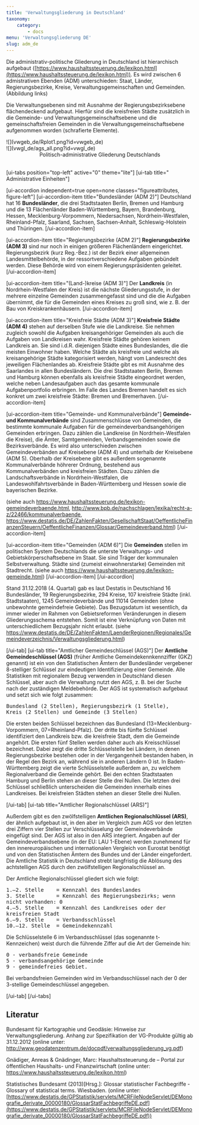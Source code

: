 ```yaml
---
title: 'Verwaltungsgliederung in Deutschland'
taxonomy:
    category:
        - docs
menu: 'Verwaltungsgliederung DE'
slug: adm_de
---
```


<style>
    .figureattributes{
        max-width:600px;
        width: 100%;
        height: auto;
    }

    #vwgeb_de{
    }

    #vwgl_de{

    }

</style>



Die administrativ-politische Gliederung in Deutschland ist hierarchisch aufgebaut ([https://www.haushaltssteuerung.de/lexikon.html](https://www.haushaltssteuerung.de/lexikon.html)). Es wird zwischen 6 admistrativen Ebenden (ADM) unterschieden: Staat, Länder, Regierungsbezirke, Kreise, Verwaltungsgemeinschaften und Gemeinden. (Abbildung links)

Die Verwaltungsebenen sind mit Ausnahme der Regierungsbezirksebene flächendeckend aufgebaut. Hierfür sind die kreisfreien Städte zusätzlich in die Gemeinde- und Verwaltungsgemeinschaftsebene und die gemeinschaftsfreien Gemeinden in die Verwaltungsgemeinschaftsebene aufgenommen worden (schrafierte Elemente).

<div class="row align-items-center">
   <div class="col-5" markdown="1">
  ![](vwgeb_de/Rplot1.png?id=vwgeb_de)
  </div>
  <div class="col" markdown="1">
  ![](vwgl_de/ags_all.png?id=vwgl_de)
  </div>

</div>
  <div align="middle">Politisch-administrative Gliederung Deutschlands</div>
  <div id="description" align="middle">&nbsp;</div>

[ui-tabs position="top-left" active="0" theme="lite"]
[ui-tab title=" Administrative Einheiten"]

[ui-accordion independent=true open=none classes="figureattributes, figure-left"]
[ui-accordion-item title="Bundesländer (ADM 2)"]
Deutschland hat 16 **Bundesländer**, die drei Stadtstaaten Berlin, Bremen und Hamburg und die 13 Flächenländer Baden-Württemberg, Bayern, Brandenburg, Hessen, Mecklenburg-Vorpommern, Niedersachsen, Nordrhein-Westfalen, Rheinland-Pfalz, Saarland, Sachsen, Sachsen-Anhalt,  Schleswig-Holstein und Thüringen.
[/ui-accordion-item]

[ui-accordion-item title="Regierungsbezirke (ADM 2)"]
**Regierungsbezirke (ADM 3)** sind nur noch in einigen größeren Flächenländern eingerichtet. Regierungsbezirk (kurz Reg.-Bez.) ist der Bezirk einer allgemeinen Landesmittelbehörde, in der ressortverschiedene Aufgaben gebündelt werden. Diese Behörde wird von einem Regierungspräsidenten geleitet.
[/ui-accordion-item]

[ui-accordion-item title="(Land-)kreise (ADM 3)"]
Der **Landkreis** (in Nordrhein-Westfalen der Kreis) ist die nächste Gliederungsstufe, in der mehrere einzelne Gemeinden zusammengefasst sind und die die Aufgaben übernimmt, die für die Gemeinden eines Kreises zu groß sind, wie z. B. der Bau von Kreiskrankenhäusern.
[/ui-accordion-item]

[ui-accordion-item title="Kreisfreie Städte (ADM 3)"]
**Kreisfreie Städte (ADM 4)** stehen auf derselben Stufe wie die Landkreise. Sie nehmen zugleich sowohl die Aufgaben kreisangehöriger Gemeinden als auch die Aufgaben von Landkreisen wahr. Kreisfreie Städte gehören keinem Landkreis an. Sie sind i.d.R. diejenigen Städte eines Bundeslandes, die die meisten Einwohner haben. Welche Städte als kreisfreie und welche als kreisangehörige Städte kategorisiert werden, hängt vom Landesrecht des jeweiligen Flächenlandes ab. Kreisfreie Städte gibt es mit Ausnahme des Saarlandes in allen Bundesländern. Die drei Stadtstaaten Berlin, Bremen und Hamburg können ebenfalls als kreisfreie Städte eingeordnet werden, welche neben Landesaufgaben auch das gesamte kommunale Aufgabenportfolio erbringen. Im Falle des Landes Bremen handelt es sich konkret um zwei kreisfreie Städte: Bremen und Bremerhaven.
[/ui-accordion-item]

[ui-accordion-item title="Gemeinde- und Kommunalverbände"]
**Gemeinde- und Kommunalverbände** sind Zusammenschlüsse von Gemeinden, die bestimmte kommunale Aufgaben für die gemeindeverbandsangehörigen Gemeinden erbringen. Dazu zählen die Landkreise (in Nordrhein-Westfalen die Kreise), die Ämter, Samtgemeinden, Verbandsgemeinden sowie die Bezirksverbände. Es wird also unterschieden zwischen Gemeindeverbänden auf Kreisebene (ADM 4) und unterhalb der Kreisebene (ADM 5). Oberhalb der Kreisebene gibt es außerdem sogenannte Kommunalverbände höhrerer Ordnung, bestehend aus Kommunalverbänden und kreisfreien Städten. Dazu zählen die  Landschaftsverbände in Nordrhein-Westfalen, die Landeswohlfahrtsverbände in Baden-Württemberg und Hessen sowie die bayerischen Bezirke.

(siehe auch https://www.haushaltssteuerung.de/lexikon-gemeindeverbaende.html, http://www.bpb.de/nachschlagen/lexika/recht-a-z/22466/kommunalverbaende, https://www.destatis.de/DE/ZahlenFakten/GesellschaftStaat/OeffentlicheFinanzenSteuern/OeffentlicheFinanzen/Glossar/Gemeindeverband.html)
[/ui-accordion-item]

[ui-accordion-item title="Gemeinden (ADM 6)"]
Die **Gemeinden** stellen im politischen System Deutschlands die unterste Verwaltungs- und Gebietskörperschaftsebene im
Staat. Sie sind Träger der kommunalen Selbstverwaltung. Städte sind (zumeist einwohnerstarke) Gemeinden mit Stadtrecht.
(siehe auch https://www.haushaltssteuerung.de/lexikon-gemeinde.html)
[/ui-accordion-item]
[/ui-accordion]


Stand 31.12.2018 (4. Quartal) gab es laut Destatis in Deutschland 16 Bundesländer, 19 Regierungsbezirke, 294 Kreise, 107 kreisfreie Städte (inkl. Stadtstaaten), 1245 Gemeindeverbände und 11014 Gemeinden (ohne unbewohnte gemeindefreie Gebiete). Das Bezugsdatum ist wesentlich, da immer wieder im Rahmen von Gebietsreformen Veränderungen in diesem Gliederungsschema entstehen. Somit ist eine Verknüpfung von Daten mit unterschiedlichem Bezugsjahr nicht erlaubt. (siehe https://www.destatis.de/DE/ZahlenFakten/LaenderRegionen/Regionales/Gemeindeverzeichnis/Verwaltungsgliederung.html)

[/ui-tab]
[ui-tab title="Amtlicher Gemeindeschlüssel (AGS)"]
Der **Amtliche Gemeindeschlüssel (AGS)** (früher Amtliche Gemeindekennkennziffer (GKZ) genannt) ist ein von den Statistischen Ämtern der Bundesländer vergebener 8-stelliger Schlüssel zur eindeutigen Identifizierung einer Gemeinde. Alle Statistiken mit regionalem Bezug verwenden in Deutschland diesen Schlüssel, aber auch die Verwaltung nutzt den AGS, z. B. bei der Suche nach der zuständigen Meldebehörde. Der AGS ist systematisch aufgebaut und setzt sich wie folgt zusammen:

<pre style="white-space: pre-wrap;">Bundesland&#160;(2 Stellen), Regierungsbezirk&#160;(1 Stelle), Kreis&#160;(2 Stellen) und Gemeinde&#160;(3 Stellen)</pre>

Die ersten beiden Schlüssel bezeichnen das Bundesland (13=Mecklenburg-Vorpommern, 07=Rheinland-Pfalz). Der dritte bis fünfte Schlüssel identifiziert den Landkreis bzw. die kreisfreie Stadt, dem die Gemeinde angehört. Die ersten fünf Stellen werden daher auch als Kreisschlüssel bezeichnet. Dabei zeigt die dritte Schlüsselstelle bei Ländern, in denen Regierungsbezirke bestehen oder in der Vergangenheit bestanden haben, in der Regel den Bezirk an, während sie in anderen Ländern 0 ist. In Baden-Württemberg zeigt die vierte Schlüsselstelle außerdem an, zu welchem Regionalverband die Gemeinde gehört. Bei den echten Stadtstaaten Hamburg und Berlin stehen an dieser Stelle drei Nullen. Die letzten drei Schlüssel schließlich unterscheiden die Gemeinden innerhalb eines Landkreises. Bei kreisfreien Städten stehen an dieser Stelle drei Nullen.

[/ui-tab]
[ui-tab title="Amtlicher Regionalschlüssel (ARS)"]

Außerdem gibt es den zwölfstelligen **Amtlichen Regionalschlüssel (ARS)**, der ähnlich aufgebaut ist, in den aber im Vergleich zum AGS vor den letzten drei Ziffern vier Stellen zur Verschlüsselung der Gemeindeverbände eingefügt sind. Der AGS ist also in den ARS integriert. Angaben auf der Gemeindeverbandsebene (in der EU: LAU 1-Ebene) werden zunehmend für den innereuropäischen und internationalen Vergleich von Eurostat benötigt und von den Statistischen Ämtern des Bundes und der Länder eingefordert. Die Amtliche Statistik in Deutschland strebt langfristig die Ablösung des achtstelligen AGS durch den zwölfstelligen Regionalschlüssel an.


Der Amtliche Regionalschlüssel gliedert sich wie folgt:
<pre style="white-space: pre-wrap;">
1.–2. Stelle	= Kennzahl des Bundeslandes
3. Stelle      	= Kennzahl des Regierungsbezirks; wenn nicht vorhanden: 0
4.–5. Stelle   	= Kennzahl des Landkreises oder der kreisfreien Stadt
6.–9. Stelle   	= Verbandsschlüssel
10.–12. Stelle 	= Gemeindekennzahl
</pre>


Die Schlüsselstelle 6 im Verbandsschlüssel (das sogenannte t-Kennzeichen) weist durch die führende Ziffer auf die Art der Gemeinde hin:
<pre style="white-space: pre-wrap;">
0 - verbandsfreie Gemeinde
5 - verbandsangehörige Gemeinde
9 - gemeindefreies Gebiet.
</pre>

Bei verbandsfreien Gemeinden wird im Verbandsschlüssel nach der 0 der 3-stellige Gemeindeschlüssel angegeben.

[/ui-tab]
[/ui-tabs]

## Literatur

Bundesamt für Kartographie und Geodäsie: Hinweise zur Verwaltungsgliederung. Anhang zur Spezifikation der VG-Produkte gültig ab 31.12.2012 (online unter: http://www.geodatenzentrum.de/docpdf/verwaltungsgliederung_vg.pdf)

Gnädiger, Anreas & Gnädinger, Marc: Haushaltssteuerung.de – Portal zur öffentlichen Haushalts- und Finanzwirtschaft (online unter: https://www.haushaltssteuerung.de/lexikon.html)

Statistisches Bundesamt (2013)[Hrsg.]: Glossar statistischer Fachbegriffe - Glossary of  statistical terms. Wiesbaden. (online unter: [https://www.destatis.de/GPStatistik/servlets/MCRFileNodeServlet/DEMonografie_derivate_00000180/GlossarStatFachbegriffeDE.pdf](https://www.destatis.de/GPStatistik/servlets/MCRFileNodeServlet/DEMonografie_derivate_00000180/GlossarStatFachbegriffeDE.pdf))


<script src="adm_de/animate.js"></script>
